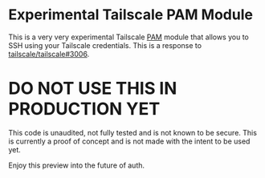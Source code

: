 # Experimental Tailscale PAM Module

This is a very very experimental Tailscale
[PAM](https://en.wikipedia.org/wiki/Linux_PAM) module that allows you to SSH
using your Tailscale credentials. This is a response to
[tailscale/tailscale#3006](https://github.com/tailscale/tailscale/issues/3006).

# <big> DO NOT USE THIS IN PRODUCTION YET </big>

This code is unaudited, not fully tested and is not known to be secure. This is
currently a proof of concept and is not made with the intent to be used yet.

Enjoy this preview into the future of auth.
